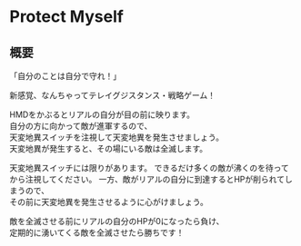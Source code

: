 # Protect Myself

## 概要

「自分のことは自分で守れ！」  

新感覚、なんちゃってテレイグジスタンス・戦略ゲーム！  

HMDをかぶるとリアルの自分が目の前に映ります。  
自分の方に向かって敵が進軍するので、  
天変地異スイッチを注視して天変地異を発生させましょう。  
天変地異が発生すると、その場にいる敵は全滅します。  

天変地異スイッチには限りがあります。 
できるだけ多くの敵が沸くのを待ってから注視してください。
一方、敵がリアルの自分に到達するとHPが削られてしまうので、  
その前に天変地異を発生させるように心がけましょう。  

敵を全滅させる前にリアルの自分のHPが0になったら負け、  
定期的に湧いてくる敵を全滅させたら勝ちです！  


